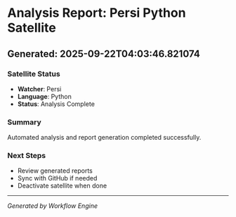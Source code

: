 # Analysis Report: Persi Python Satellite
## Generated: 2025-09-22T04:03:46.821074

### Satellite Status
- **Watcher**: Persi
- **Language**: Python
- **Status**: Analysis Complete

### Summary
Automated analysis and report generation completed successfully.

### Next Steps
- Review generated reports
- Sync with GitHub if needed
- Deactivate satellite when done

---
*Generated by Workflow Engine*
